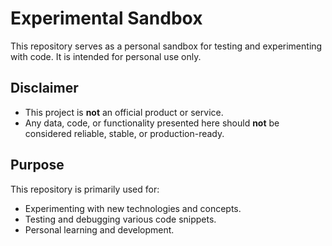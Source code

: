 # Experimental Sandbox

This repository serves as a personal sandbox for testing and experimenting with code. It is intended for personal use only.

## Disclaimer

- This project is **not** an official product or service.
- Any data, code, or functionality presented here should **not** be considered reliable, stable, or production-ready.

## Purpose

This repository is primarily used for:
- Experimenting with new technologies and concepts.
- Testing and debugging various code snippets.
- Personal learning and development.
